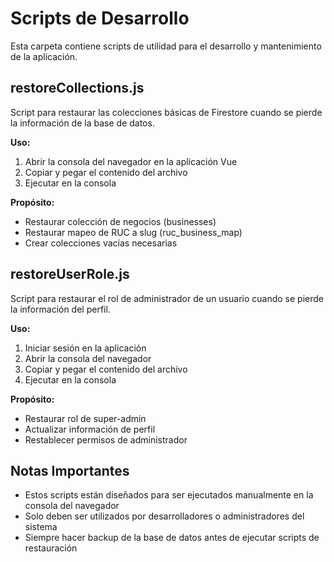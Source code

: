 # Scripts de Desarrollo

Esta carpeta contiene scripts de utilidad para el desarrollo y mantenimiento de la aplicación.

## restoreCollections.js

Script para restaurar las colecciones básicas de Firestore cuando se pierde la información de la base de datos.

**Uso:**
1. Abrir la consola del navegador en la aplicación Vue
2. Copiar y pegar el contenido del archivo
3. Ejecutar en la consola

**Propósito:**
- Restaurar colección de negocios (businesses)
- Restaurar mapeo de RUC a slug (ruc_business_map)
- Crear colecciones vacías necesarias

## restoreUserRole.js

Script para restaurar el rol de administrador de un usuario cuando se pierde la información del perfil.

**Uso:**
1. Iniciar sesión en la aplicación
2. Abrir la consola del navegador
3. Copiar y pegar el contenido del archivo
4. Ejecutar en la consola

**Propósito:**
- Restaurar rol de super-admin
- Actualizar información de perfil
- Restablecer permisos de administrador

## Notas Importantes

- Estos scripts están diseñados para ser ejecutados manualmente en la consola del navegador
- Solo deben ser utilizados por desarrolladores o administradores del sistema
- Siempre hacer backup de la base de datos antes de ejecutar scripts de restauración
